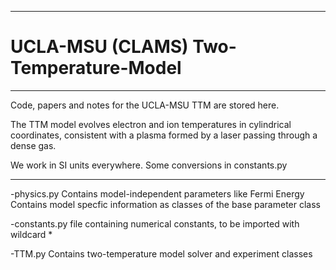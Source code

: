
____
# UCLA-MSU (CLAMS) Two-Temperature-Model
_____

Code, papers and notes for the UCLA-MSU TTM are stored here.

The TTM model evolves electron and ion temperatures in cylindrical coordinates, consistent with a plasma formed by a laser passing through a dense gas.

We work in SI units everywhere. Some conversions in constants.py

_____________________________
  -physics.py
  	Contains model-independent parameters like Fermi Energy
  	Contains model specfic information as classes of the base parameter class

  -constants.py
  	file containing numerical constants, to be imported with wildcard *
  
  -TTM.py
  	Contains two-temperature model solver and experiment classes

